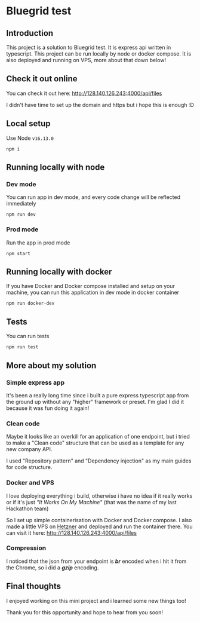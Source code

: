 # Bluegrid test

## Introduction

This project is a solution to Bluegrid test. It is express api written in typescript. This project can be run locally by node or docker compose. It is also deployed and running on VPS, more about that down below!

## Check it out online

You can check it out here: http://128.140.126.243:4000/api/files

I didn't have time to set up the domain and https but i hope this is enough :D

## Local setup

Use Node `v16.13.0`

```
npm i
```

## Running locally with node

### Dev mode

You can run app in dev mode, and every code change will be reflected immediately

```
npm run dev
```

### Prod mode

Run the app in prod mode

```
npm start
```

## Running locally with docker

If you have Docker and Docker compose installed and setup on your machine, you can run this application in dev mode in docker container

```
npm run docker-dev
```

## Tests

You can run tests

```
npm run test
```

## More about my solution

### Simple express app

It's been a really long time since i built a pure express typescript app from the ground up without any "higher" framework or preset. I'm glad I did it because it was fun doing it again!

### Clean code

Maybe it looks like an overkill for an application of one endpoint, but i tried to make a "Clean code" structure that can be used as a template for any new company API.

I used "Repository pattern" and "Dependency injection" as my main guides for code structure.

### Docker and VPS

I love deploying everything i build, otherwise i have no idea if it really works or if it's just _"It Works On My Machine"_ (that was the name of my last Hackathon team)

So I set up simple containerisation with Docker and Docker compose. I also made a little VPS on [Hetzner](https://www.hetzner.com/cloud/) and deployed and run the container there. You can visit it here: http://128.140.126.243:4000/api/files

### Compression

I noticed that the json from your endpoint is **_br_** encoded when i hit it from the Chrome, so i did a **_gzip_** encoding.

## Final thoughts

I enjoyed working on this mini project and i learned some new things too!

Thank you for this opportunity and hope to hear from you soon!

